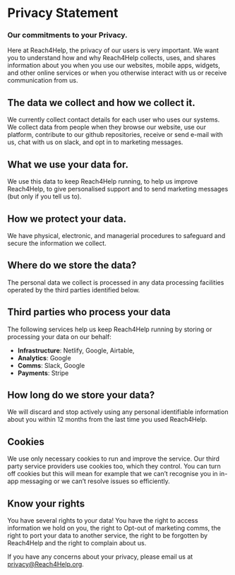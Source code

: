# Privacy Statement

### Our commitments to your Privacy.

Here at Reach4Help, the privacy of our users is very important. We want you to understand how and why Reach4Help collects, uses, and shares information about you when you use our websites, mobile apps, widgets, and other online services or when you otherwise interact with us or receive communication from us.

## The data we collect and how we collect it.

We currently collect contact details for each user who uses our systems. We collect data from people when they browse our website, use our platform, contribute to our github repositories, receive or send e-mail with us, chat with us on slack, and opt in to marketing messages.

## What we use your data for.

We use this data to keep Reach4Help running, to help us improve Reach4Help, to give personalised support and to send marketing messages (but only if you tell us to).

## How we protect your data.

We have physical, electronic, and managerial procedures to safeguard and secure the information we collect.

## Where do we store the data?

The personal data we collect is processed in any data processing facilities operated by the third parties identified below.

## Third parties who process your data

The following services help us keep Reach4Help running by storing or processing your data on our behalf:

- **Infrastructure**: Netlify, Google, Airtable,
- **Analytics**: Google
- **Comms**: Slack, Google
- **Payments**: Stripe

## How long do we store your data?

We will discard and stop actively using any personal identifiable information about you within 12 months from the last time you used Reach4Help.

## Cookies

We use only necessary cookies to run and improve the service. Our third party service providers use cookies too, which they control. You can turn off cookies but this will mean for example that we can’t recognise you in in-app messaging or we can’t resolve issues so efficiently.

## Know your rights

You have several rights to your data! You have the right to access information we hold on you, the right to Opt-out of marketing comms, the right to port your data to another service, the right to be forgotten by Reach4Help and the right to complain about us.

If you have any concerns about your privacy, please email us at [privacy@Reach4Help.org](mailto:privacy@Reach4Help.org).
